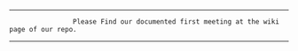 **********************************************************************
                    Please Find our documented first meeting at the wiki page of our repo.
**********************************************************************
